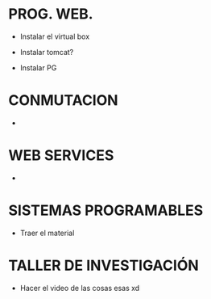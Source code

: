 # PROG. WEB.

- Instalar el virtual box

- Instalar tomcat?

- Instalar PG

# CONMUTACION

- 

# WEB SERVICES

- 

# SISTEMAS PROGRAMABLES

- Traer el material

# TALLER DE INVESTIGACIÓN

- Hacer el video de las cosas esas xd

